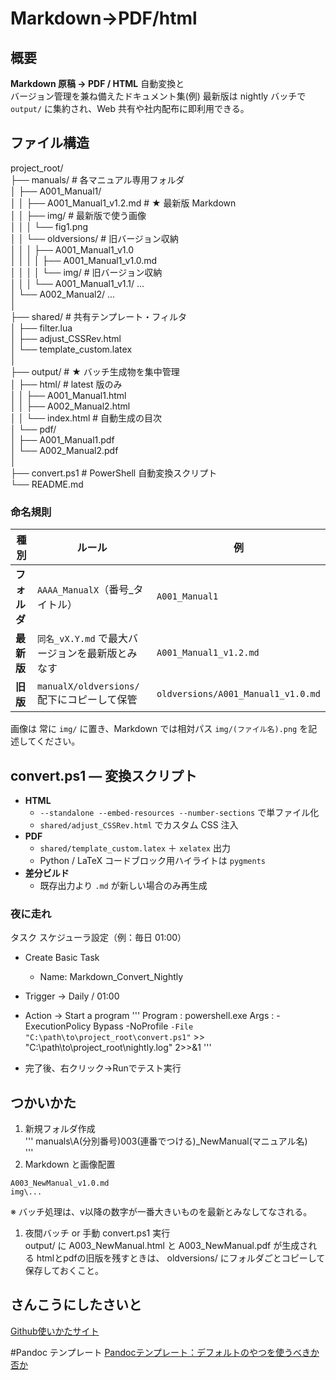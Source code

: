 # Markdown→PDF/html

## 概要
**Markdown 原稿 → PDF / HTML** 自動変換と  
バージョン管理を兼ね備えたドキュメント集(例)
最新版は nightly バッチで `output/` に集約され、Web 共有や社内配布に即利用できる。 

## ファイル構造
project_root/  
├── manuals/ # 各マニュアル専用フォルダ  
│ ├── A001_Manual1/  
│ │ ├── A001_Manual1_v1.2.md # ★ 最新版 Markdown  
│ │ ├── img/ # 最新版で使う画像  
│ │ │ └── fig1.png  
│ │ └── oldversions/ # 旧バージョン収納  
│ │ │ ├── A001_Manual1_v1.0  
│ │ │ │ ├── A001_Manual1_v1.0.md  
│ │ │ │ └── img/ # 旧バージョン収納  
│ │ │ └── A001_Manual1_v1.1/ ...  
│ └── A002_Manual2/ ...  
│  
├── shared/ # 共有テンプレート・フィルタ  
│ ├── filter.lua  
│ ├── adjust_CSSRev.html  
│ └── template_custom.latex  
│  
├── output/ # ★ バッチ生成物を集中管理  
│ ├── html/ # latest 版のみ  
│ │ ├── A001_Manual1.html  
│ │ ├── A002_Manual2.html  
│ │ └── index.html # 自動生成の目次  
│ └── pdf/  
│ ├── A001_Manual1.pdf  
│ └── A002_Manual2.pdf  
│  
├── convert.ps1 # PowerShell 自動変換スクリプト  
└── README.md  

### 命名規則
| 種別 | ルール | 例 |
|------|--------|----|
| **フォルダ** | `AAAA_ManualX`（番号_タイトル） | `A001_Manual1` |
| **最新版** | `同名_vX.Y.md` で最大バージョンを最新版とみなす | `A001_Manual1_v1.2.md` |
| **旧版** | `manualX/oldversions/` 配下にコピーして保管 | `oldversions/A001_Manual1_v1.0.md` |

画像は 常に `img/` に置き、Markdown では相対パス `img/(ファイル名).png` を記述してください。

##  convert.ps1 ― 変換スクリプト

- **HTML**  
  - `--standalone --embed-resources --number-sections` で単ファイル化  
  - `shared/adjust_CSSRev.html` でカスタム CSS 注入  
- **PDF**  
  - `shared/template_custom.latex` ＋ `xelatex` 出力  
  - Python / LaTeX コードブロック用ハイライトは `pygments`  
- **差分ビルド**  
  - 既存出力より `.md` が新しい場合のみ再生成


### 夜に走れ
タスク スケジューラ設定（例：毎日 01:00）  
- Create Basic Task
    - Name: Markdown_Convert_Nightly
- Trigger → Daily / 01:00
- Action → Start a program
'''
Program : powershell.exe
Args    : -ExecutionPolicy Bypass -NoProfile `
          -File "C:\path\to\project_root\convert.ps1" `
          >> "C:\path\to\project_root\nightly.log" 2>>&1
'''

- 完了後、右クリック→Runでテスト実行

## つかいかた
1. 新規フォルダ作成  
'''
manuals\A(分別番号)003(連番でつける)_NewManual(マニュアル名)\
'''
1. Markdown と画像配置

```
A003_NewManual_v1.0.md
img\...
```
※ バッチ処理は、v以降の数字が一番大きいものを最新とみなしてなされる。
1. 夜間バッチ or 手動 convert.ps1 実行  
output/ に A003_NewManual.html と A003_NewManual.pdf が生成される
htmlとpdfの旧版を残すときは、 oldversions/ にフォルダごとコピーして保存しておくこと。　　


## さんこうにしたさいと
[Github使いかたサイト](https://www.kagoya.jp/howto/it-glossary/develop/howtousegithub/)

#Pandoc テンプレート
[Pandocテンプレート：デフォルトのやつを使うべきか否か](https://zenn.dev/sky_y/articles/pandoc-default-template-or-not)

